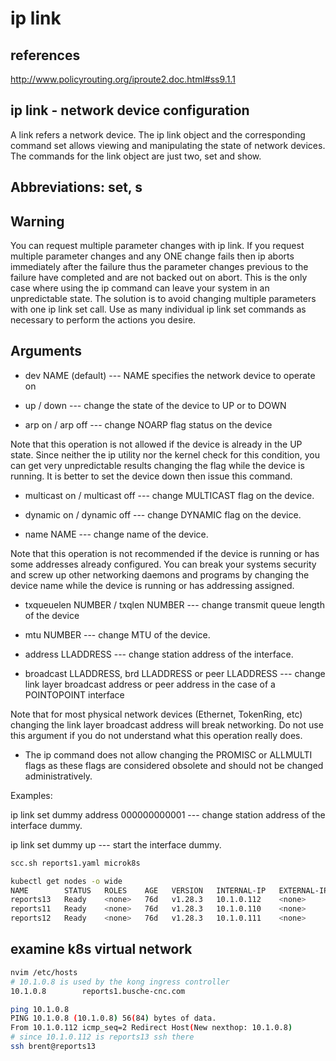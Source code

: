# ip link

## references

<http://www.policyrouting.org/iproute2.doc.html#ss9.1.1>

## ip link - network device configuration

A link refers a network device. The ip link object and the corresponding command set allows viewing and manipulating the state of network devices. The commands for the link object are just two, set and show.

## Abbreviations: set, s

## Warning

You can request multiple parameter changes with ip link. If you request multiple parameter changes and any ONE change fails then ip aborts immediately after the failure thus the parameter changes previous to the failure have completed and are not backed out on abort. This is the only case where using the ip command can leave your system in an unpredictable state. The solution is to avoid changing multiple parameters with one ip link set call. Use as many individual ip link set commands as necessary to perform the actions you desire.

## Arguments

* dev NAME (default) --- NAME specifies the network device to operate on

* up / down --- change the state of the device to UP or to DOWN

* arp on / arp off --- change NOARP flag status on the device

Note that this operation is not allowed if the device is already in the UP state. Since neither the ip utility nor the kernel check for this condition, you can get very unpredictable results changing the flag while the device is running. It is better to set the device down then issue this command.

* multicast on / multicast off --- change MULTICAST flag on the device.

* dynamic on / dynamic off --- change DYNAMIC flag on the device.

* name NAME --- change name of the device.

Note that this operation is not recommended if the device is running or has some addresses already configured. You can break your systems security and screw up other networking daemons and programs by changing the device name while the device is running or has addressing assigned.

* txqueuelen NUMBER / txqlen NUMBER --- change transmit queue length of the device

* mtu NUMBER --- change MTU of the device.

* address LLADDRESS --- change station address of the interface.

* broadcast LLADDRESS, brd LLADDRESS or peer LLADDRESS --- change link layer broadcast address or peer address in the case of a POINTOPOINT interface

Note that for most physical network devices (Ethernet, TokenRing, etc) changing the link layer broadcast address will break networking. Do not use this argument if you do not understand what this operation really does.

* The ip command does not allow changing the PROMISC or ALLMULTI flags as these flags are considered obsolete and should not be changed administratively.

Examples:

ip link set dummy address 000000000001 --- change station address of the interface dummy.

ip link set dummy up --- start the interface dummy.

```bash
scc.sh reports1.yaml microk8s

kubectl get nodes -o wide
NAME        STATUS   ROLES    AGE   VERSION   INTERNAL-IP   EXTERNAL-IP   OS-IMAGE             KERNEL-VERSION      CONTAINER-RUNTIME
reports13   Ready    <none>   76d   v1.28.3   10.1.0.112    <none>        Ubuntu 22.04.3 LTS   5.15.0-88-generic   containerd://1.6.15
reports11   Ready    <none>   76d   v1.28.3   10.1.0.110    <none>        Ubuntu 22.04.3 LTS   5.15.0-88-generic   containerd://1.6.15
reports12   Ready    <none>   76d   v1.28.3   10.1.0.111    <none>        Ubuntu 22.04.3 LTS   6.2.0-36-generic    containerd://1.6.15

```

## examine k8s virtual network

```bash
nvim /etc/hosts 
# 10.1.0.8 is used by the kong ingress controller
10.1.0.8        reports1.busche-cnc.com

ping 10.1.0.8                                  
PING 10.1.0.8 (10.1.0.8) 56(84) bytes of data.
From 10.1.0.112 icmp_seq=2 Redirect Host(New nexthop: 10.1.0.8)
# since 10.1.0.112 is reports13 ssh there
ssh brent@reports13
```
